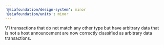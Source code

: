 ```yaml
---
'@siafoundation/design-system': minor
'@siafoundation/units': minor
---
```


V1 transactions that do not match any other type but have arbitrary data that is not a host announcement are now correctly classified as arbitrary data transactions.
